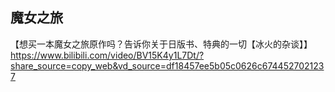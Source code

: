 ## 魔女之旅

【想买一本魔女之旅原作吗？告诉你关于日版书、特典的一切【冰火的杂谈】】 https://www.bilibili.com/video/BV15K4y1L7Dt/?share_source=copy_web&vd_source=df18457ee5b05c0626c6744527021237




